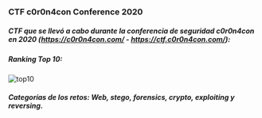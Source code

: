 ### CTF c0r0n4con Conference 2020

##### CTF que se llevó a cabo durante la conferencia de seguridad c0r0n4con en 2020 (https://c0r0n4con.com/ - https://ctf.c0r0n4con.com/):

##### Ranking Top 10:

![top10](https://user-images.githubusercontent.com/38633962/79077334-25bffd80-7d01-11ea-81da-add0c311f10e.png)

##### Categorías de los retos: Web, stego, forensics, crypto, exploiting y reversing.

 
